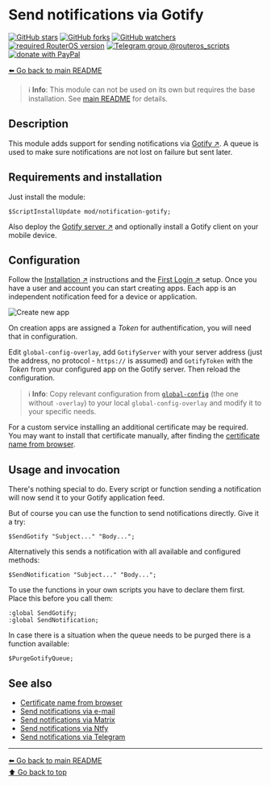 Send notifications via Gotify
===========================

[![GitHub stars](https://img.shields.io/github/stars/eworm-de/routeros-scripts?logo=GitHub&style=flat&color=red)](https://github.com/eworm-de/routeros-scripts/stargazers)
[![GitHub forks](https://img.shields.io/github/forks/eworm-de/routeros-scripts?logo=GitHub&style=flat&color=green)](https://github.com/eworm-de/routeros-scripts/network)
[![GitHub watchers](https://img.shields.io/github/watchers/eworm-de/routeros-scripts?logo=GitHub&style=flat&color=blue)](https://github.com/eworm-de/routeros-scripts/watchers)
[![required RouterOS version](https://img.shields.io/badge/RouterOS-7.15-yellow?style=flat)](https://mikrotik.com/download/changelogs/)
[![Telegram group @routeros_scripts](https://img.shields.io/badge/Telegram-%40routeros__scripts-%2326A5E4?logo=telegram&style=flat)](https://t.me/routeros_scripts)
[![donate with PayPal](https://img.shields.io/badge/Like_it%3F-Donate!-orange?logo=githubsponsors&logoColor=orange&style=flat)](https://www.paypal.com/cgi-bin/webscr?cmd=_s-xclick&hosted_button_id=A4ZXBD6YS2W8J)

[⬅️ Go back to main README](../../README.md)

> ℹ️️ **Info**: This module can not be used on its own but requires the base
> installation. See [main README](../../README.md) for details.

Description
-----------

This module adds support for sending notifications via
[Gotify ↗️](https://gotify.net/). A queue is used to make sure
notifications are not lost on failure but sent later.

Requirements and installation
-----------------------------

Just install the module:

    $ScriptInstallUpdate mod/notification-gotify;

Also deploy the [Gotify server ↗️](https://github.com/gotify/server) and
optionally install a Gotify client on your mobile device.

Configuration
-------------

Follow the [Installation ↗️](https://gotify.net/docs/install) instructions
and the [First Login ↗️](https://gotify.net/docs/first-login) setup. Once
you have a user and account you can start creating apps. Each app is an
independent notification feed for a device or application.

![Create new app](notification-gotify.d/appsetup.avif)
 
On creation apps are assigned a *Token* for authentification, you will need
that in configuration.

Edit `global-config-overlay`, add `GotifyServer` with your server address
(just the address, no protocol - `https://` is assumed) and `GotifyToken`
with the *Token* from your configured app on the Gotify server. Then reload
the configuration.

> ℹ️ **Info**: Copy relevant configuration from
> [`global-config`](../../global-config.rsc) (the one without `-overlay`) to
> your local `global-config-overlay` and modify it to your specific needs.

For a custom service installing an additional certificate may be required.
You may want to install that certificate manually, after finding the
[certificate name from browser](../../CERTIFICATES.md).

Usage and invocation
--------------------

There's nothing special to do. Every script or function sending a notification
will now send it to your Gotify application feed.

But of course you can use the function to send notifications directly. Give
it a try:

    $SendGotify "Subject..." "Body...";

Alternatively this sends a notification with all available and configured
methods:

    $SendNotification "Subject..." "Body...";

To use the functions in your own scripts you have to declare them first.
Place this before you call them:

    :global SendGotify;
    :global SendNotification;

In case there is a situation when the queue needs to be purged there is a
function available:

    $PurgeGotifyQueue;

See also
--------

* [Certificate name from browser](../../CERTIFICATES.md)
* [Send notifications via e-mail](notification-email.md)
* [Send notifications via Matrix](notification-matrix.md)
* [Send notifications via Ntfy](notification-ntfy.md)
* [Send notifications via Telegram](notification-telegram.md)

---
[⬅️ Go back to main README](../../README.md)  
[⬆️ Go back to top](#top)
